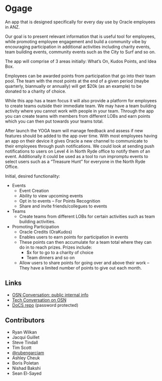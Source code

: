 # Ogage

An app that is designed specifically for every day use by Oracle employees in ANZ.

Our goal is to present relevant information that is useful tool for employees, while promoting employee engagement and build a community vibe by encouraging participation in additional activities including charity events, team building events, community events such as the City to Surf and so on.

The app will comprise of 3 areas initially: What’s On, Kudos Points, and Idea Box.

Employees can be awarded points from participation that go into their team pool. The team with the most points at the end of a given period (maybe quarterly, biannually or annually) will get $20k (as an example) to be donated to a charity of choice.

While this app has a team focus it will also provide a platform for employees to create teams outside their immediate team. We may have a team building activity where you cannot work with people in your team. Through the app you can create teams with members from different LOBs and earn points which you can then put towards your teams total.

After launch the YOGA team will manage feedback and assess if new features should be added to the app over time. With most employees having an app on their device it gives Oracle a new channel to communicate to their employees through push notifications. We could look at sending push notifications to users on Level 4 in North Ryde office to notify them of an event. Additionally it could be used as a tool to run impromptu events to select users such as a “Treasure Hunt” for everyone in the North Ryde Office.

Initial, desired functionality:

- Events
  - Event Creation
  - Ability to view upcoming events
  - Opt in to events – For Points Recognition
  - Share and invite friends/collegues to events
- Teams
  - Create teams from different LOBs for certain activities such as team building activities.
- Promoting Participation
  - Oracle Credits (OraKudos)
  - Enables users to earn points for participation in events
  - These points can then accumulate for a team total where they can do in to reach prizes. Prizes include:
    - $x for to go to a charity of choice
    - Team dinners and so on
  - Allow users to share points for going over and above their work – They have a limited number of points to give out each month.

## Links

 - [OSN Conversation: public internal info](https://socialnetwork.oracle.com/osn/web/#conversation:id=69199509)
 - [Tech Conversation on OSN](https://socialnetwork.oracle.com/osn/fc/Client?conversation=69199910)
 - [DoCS repo](https://scdemos-scuscdc.documents.us2.oraclecloud.com/documents/link/LF2E326EA6AA47B28FEB3713C78580E8114D4B29CFDB/folder/F23D02F398A2B72D61121DC3C78580E8114D4B29CFDB/_ogage) (password protected)

## Contributors

- Ryan Wilkan
- Jacqui Guillet
- Steve Tindall
- Tim Scott
- [@rubengarciam](https://twitter.com/rubengarciam)
- Ashley Cheuk
- Boris Poletan
- Nishad Bakshi
- Sean El-Sayed
